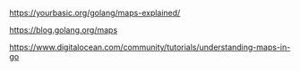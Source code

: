 https://yourbasic.org/golang/maps-explained/

https://blog.golang.org/maps

https://www.digitalocean.com/community/tutorials/understanding-maps-in-go
